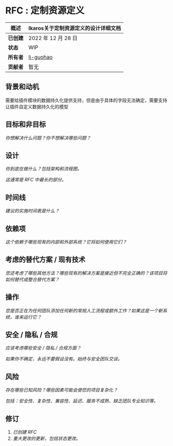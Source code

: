 # RFC : 定制资源定义

| **概述**  | Ikaros关于定制资源定义的设计详细文档               |
| ------- | ----------------------------------- |
| **已创建** | 2022 年 12 月 28 日                    |
| **状态**  | WIP                                 |
| **所有者** | [li-guohao](mailto:git@liguohao.cn) |
| **贡献者** | 暂无                                  |

## 背景和动机

需要给插件模块的数据持久化提供支持，但是由于具体的字段无法确定，需要支持让插件自定义数据持久化的模型

## 目标和非目标

*你想解决什么问题？你不想解决哪些问题？*

## 设计

*你到底在做什么？包括架构和流程图。*

*这通常是 RFC 中最长的部分。*

## 时间线

*建议的实施时间表是什么？*

## 依赖项

*这个依赖于哪些现有的内部和外部系统？它将如何使用它们？*

## 考虑的替代方案 / 现有技术

*您还考虑了哪些其他方法？哪些现有的解决方案是接近但不完全正确的？该项目将如何替代或整合替代方案？*

## 操作

*您是否正在为任何团队添加任何新的常规人工流程或额外工作？如果这是一个新系统，谁来运行它？*

## 安全 / 隐私 / 合规

*应该考虑哪些安全 / 隐私 / 合规方面？*

*如果你不确定，永远不要假设没有。始终与安全团队交谈。*

## 风险

*存在哪些已知风险？哪些因素可能会使您的项目复杂化？*

*包括：安全性、复杂性、兼容性、延迟、服务不成熟、缺乏团队专业知识等。*

## 修订

1. *已创建 RFC*
2. *重大更改的更新，包括状态更改。*
